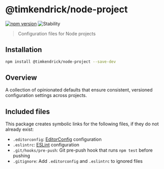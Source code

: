 # @timkendrick/node-project
[![npm version](https://img.shields.io/npm/v/@timkendrick/node-project.svg)](https://www.npmjs.com/package/@timkendrick/node-project)
![Stability](https://img.shields.io/badge/stability-stable-brightgreen.svg)

> Configuration files for Node projects


## Installation

```bash
npm install @timkendrick/node-project --save-dev
```


## Overview

A collection of opinionated defaults that ensure consistent, versioned configuration settings across projects.


## Included files

This package creates symbolic links for the following files, if they do not already exist:

- `.editorconfig`: [EditorConfig](http://editorconfig.org/) configuration
- `.eslintrc`: [ESLint](http://eslint.org/) configuration
- `.git/hooks/pre-push`: Git pre-push hook that runs `npm test` before pushing
- `.gitignore`: Add `.editorconfig` and `.eslintrc` to ignored files
